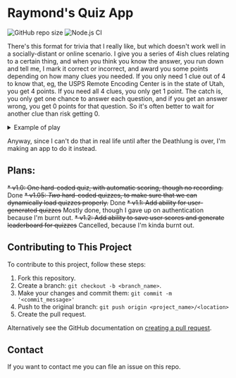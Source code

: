 # Raymond's Quiz App

<!--- These are examples. See https://shields.io for others or to customize this set of shields. You might want to include dependencies, project status and licence info here --->
![GitHub repo size](https://img.shields.io/github/languages/code-size/darthbob88/reveal-clues-quiz)
![Node.js CI](https://github.com/darthbob88/reveal-clues-quiz/workflows/Node.js%20CI/badge.svg)

There's this format for trivia that I really like, but which doesn't work well in a socially-distant or online scenario. I give you a series of 4ish clues relating to a certain thing, and when you think you know the answer, you run down and tell me,  I mark it correct or incorrect, and award you some points depending on how many clues you needed. If you only need 1 clue out of 4 to know that, eg, the USPS Remote Encoding Center is in the state of Utah, you get 4 points. If you need all 4 clues, you only get 1 point. The catch is, you only get one chance to answer each question, and if you get an answer wrong, you get 0 points for that question. So it's often better to wait for another clue than risk getting 0.

<details><summary>Example of play</summary>

Trivia Host: For 4 points, in which state will you find [Ernest Hemingway's grave](https://www.atlasobscura.com/places/ernest-hemingway-s-grave)?

Audience members 1, 2, 3: No idea.

TH: For 3 points, in which state will you find [Ernest Hemingway's grave](https://www.atlasobscura.com/places/ernest-hemingway-s-grave), and [the Smurf Turf](https://www.atlasobscura.com/places/smurf-turf), a college with blue Astroturf?

AM 1: *Runs up to the host* That's Boise State in Idaho.

TH: Correct, 3 points.

TH: Question is now worth 2 points, in which state will you find [Ernest Hemingway's grave](https://www.atlasobscura.com/places/ernest-hemingway-s-grave), [the Smurf Turf](https://www.atlasobscura.com/places/smurf-turf), and [the Yellowstone Zone of Death](https://www.atlasobscura.com/places/yellowstones-zone-of-death)?

AM 2: *Runs up to the host* Is that Wyoming?

TH: Incorrect, 0 points.

TH: For 1 point, this state also has the [(State) Potato Museum](https://www.atlasobscura.com/places/idaho-potato-museum).

AM 3: *Runs up to the host* That's Idaho.

TH: Correct, 1 point.

TH: Next question...
</details>

Anyway, since I can't do that in real life until after the Deathlung is over, I'm making an app to do it instead. 

## Plans:
~~* v1.0: One hard-coded quiz, with automatic scoring, though no recording.~~ Done
~~* v1.05: *Two* hard-coded quizzes, to make sure that we can dynamically load quizzes properly.~~ Done
~~* v1.1: Add ability for user-generated quizzes~~ Mostly done, though I gave up on authentication because I'm burnt out.
~~* v1.2: Add ability to save user scores and generate leaderboard for quizzes~~ Cancelled, because I'm kinda burnt out.

## Contributing to This Project

To contribute to this project, follow these steps:

1. Fork this repository.
2. Create a branch: `git checkout -b <branch_name>`.
3. Make your changes and commit them: `git commit -m '<commit_message>'`
4. Push to the original branch: `git push origin <project_name>/<location>`
5. Create the pull request.

Alternatively see the GitHub documentation on [creating a pull request](https://help.github.com/en/github/collaborating-with-issues-and-pull-requests/creating-a-pull-request).

## Contact

If you want to contact me you can file an issue on this repo.
